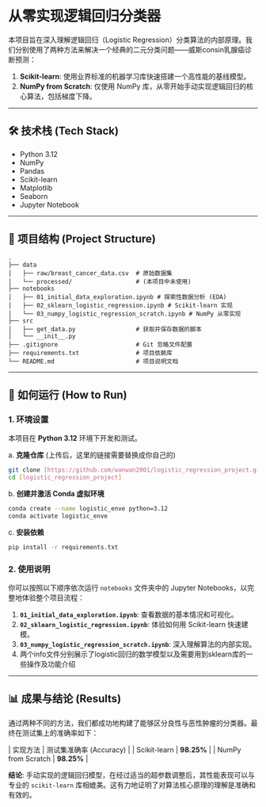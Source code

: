 # 从零实现逻辑回归分类器

本项目旨在深入理解逻辑回归（Logistic Regression）分类算法的内部原理。我们分别使用了两种方法来解决一个经典的二元分类问题——威斯consin乳腺癌诊断预测：
1.  **Scikit-learn**: 使用业界标准的机器学习库快速搭建一个高性能的基线模型。
2.  **NumPy from Scratch**: 仅使用 NumPy 库，从零开始手动实现逻辑回归的核心算法，包括梯度下降。

---

## 🛠️ 技术栈 (Tech Stack)

* Python 3.12
* NumPy
* Pandas
* Scikit-learn
* Matplotlib
* Seaborn
* Jupyter Notebook

---

## 📂 项目结构 (Project Structure)

```
.
├── data
│   ├── raw/breast_cancer_data.csv  # 原始数据集
│   └── processed/                  # (本项目中未使用)
├── notebooks
│   ├── 01_initial_data_exploration.ipynb # 探索性数据分析 (EDA)
│   ├── 02_sklearn_logistic_regression.ipynb # Scikit-learn 实现
│   └── 03_numpy_logistic_regression_scratch.ipynb # NumPy 从零实现
├── src
│   ├── get_data.py                 # 获取并保存数据的脚本
│   └── __init__.py
├── .gitignore                      # Git 忽略文件配置
├── requirements.txt                # 项目依赖库
└── README.md                       # 项目说明文档
```

---

## 🚀 如何运行 (How to Run)

### 1. 环境设置

本项目在 **Python 3.12** 环境下开发和测试。

a. **克隆仓库** (上传后，这里的链接需要替换成你自己的)
   ```bash
   git clone [https://github.com/wanwan2001/logistic_regression_project.git]
   cd [logistic_regression_project]
   ```

b. **创建并激活 Conda 虚拟环境**
   ```bash
   conda create --name logistic_enve python=3.12
   conda activate logistic_enve
   ```

c. **安装依赖**
   ```bash
   pip install -r requirements.txt
   ```

### 2. 使用说明

你可以按照以下顺序依次运行 `notebooks` 文件夹中的 Jupyter Notebooks，以完整地体验整个项目流程：
1.  **`01_initial_data_exploration.ipynb`**: 查看数据的基本情况和可视化。
2.  **`02_sklearn_logistic_regression.ipynb`**: 体验如何用 Scikit-learn 快速建模。
3.  **`03_numpy_logistic_regression_scratch.ipynb`**: 深入理解算法的内部实现。
4. 两个info文件分别展示了logistic回归的数学模型以及需要用到sklearn库的一些操作及功能介绍
---

## 📊 成果与结论 (Results)

通过两种不同的方法，我们都成功地构建了能够区分良性与恶性肿瘤的分类器。最终在测试集上的准确率如下：

| 实现方法 | 测试集准确率 (Accuracy) |
| Scikit-learn | **98.25%** |
| NumPy from Scratch | **98.25%** |

**结论**: 手动实现的逻辑回归模型，在经过适当的超参数调整后，其性能表现可以与专业的 `scikit-learn` 库相媲美。这有力地证明了对算法核心原理的理解是准确和有效的。
